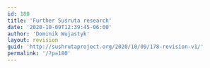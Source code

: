 ```yaml
---
id: 180
title: 'Further Suśruta research'
date: '2020-10-09T12:39:45-06:00'
author: 'Dominik Wujastyk'
layout: revision
guid: 'http://sushrutaproject.org/2020/10/09/178-revision-v1/'
permalink: '/?p=180'
---
```


<div class="zp-Zotpress zp-Zotpress-Bib wp-block-group" id="zotpress-b274a19cd8e39dfdabd5789c9872602d"> <span class="ZP_API_USER_ID" style="display: none;">2579494</span> <span class="ZP_ITEM_KEY" style="display: none;"></span> <span class="ZP_COLLECTION_ID" style="display: none;">8ERWICFN</span> <span class="ZP_TAG_ID" style="display: none;"></span> <span class="ZP_AUTHOR" style="display: none;"></span> <span class="ZP_YEAR" style="display: none;"></span> <span class="ZP_ITEMTYPE" style="display: none;"></span> <span class="ZP_INCLUSIVE" style="display: none;">1</span> <span class="ZP_STYLE" style="display: none;">chicago-author-date</span> <span class="ZP_LIMIT" style="display: none;">50</span> <span class="ZP_SORTBY" style="display: none;">creator</span> <span class="ZP_ORDER" style="display: none;">asc</span> <span class="ZP_TITLE" style="display: none;"></span> <span class="ZP_SHOWIMAGE" style="display: none;"></span> <span class="ZP_SHOWTAGS" style="display: none;"></span> <span class="ZP_DOWNLOADABLE" style="display: none;">1</span> <span class="ZP_NOTES" style="display: none;"></span> <span class="ZP_ABSTRACT" style="display: none;"></span> <span class="ZP_CITEABLE" style="display: none;">1</span> <span class="ZP_TARGET" style="display: none;">1</span> <span class="ZP_URLWRAP" style="display: none;"></span> <span class="ZP_FORCENUM" style="display: none;"></span> <span class="ZP_HIGHLIGHT" style="display: none;"></span> <span class="ZP_POSTID" style="display: none;">180</span> <span class="ZOTPRESS_PLUGIN_URL" style="display:none;">https://sushrutaproject.org/wp-content/plugins/zotpress/</span><div class="zp-List loading"><div class="zp-SEO-Content"> </div> </div> </div>